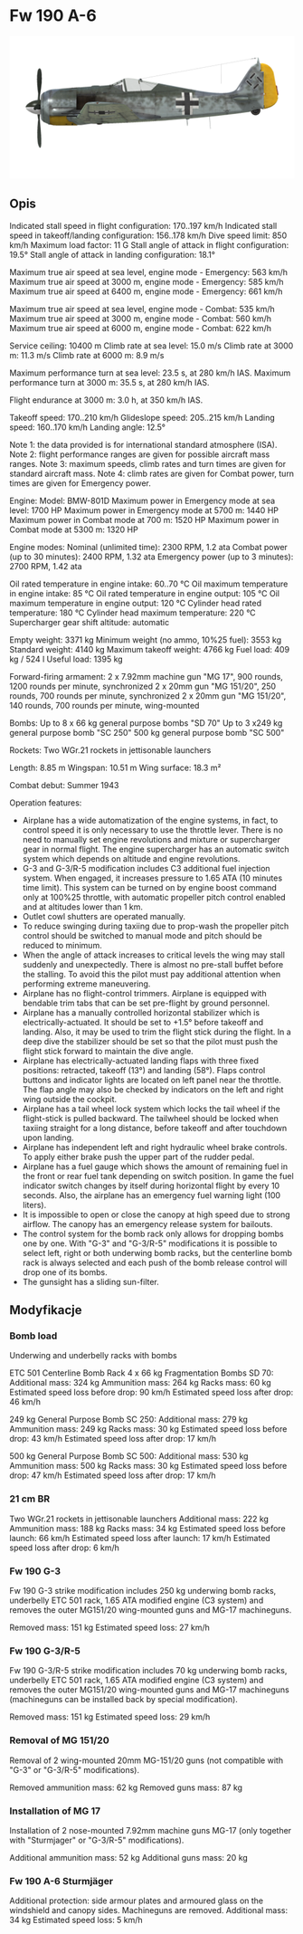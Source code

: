 # Fw 190 A-6

![fw190a6](../images/fw190a6.png)

## Opis

Indicated stall speed in flight configuration: 170..197 km/h
Indicated stall speed in takeoff/landing configuration: 156..178 km/h
Dive speed limit: 850 km/h
Maximum load factor: 11 G
Stall angle of attack in flight configuration: 19.5°
Stall angle of attack in landing configuration: 18.1°

Maximum true air speed at sea level, engine mode - Emergency: 563 km/h
Maximum true air speed at 3000 m, engine mode - Emergency: 585 km/h
Maximum true air speed at 6400 m, engine mode - Emergency: 661 km/h

Maximum true air speed at sea level, engine mode - Combat: 535 km/h
Maximum true air speed at 3000 m, engine mode - Combat: 560 km/h
Maximum true air speed at 6000 m, engine mode - Combat: 622 km/h

Service ceiling: 10400 m
Climb rate at sea level: 15.0 m/s
Climb rate at 3000 m: 11.3 m/s
Climb rate at 6000 m: 8.9 m/s

Maximum performance turn at sea level: 23.5 s, at 280 km/h IAS.
Maximum performance turn at 3000 m: 35.5 s, at 280 km/h IAS.

Flight endurance at 3000 m: 3.0 h, at 350 km/h IAS.

Takeoff speed: 170..210 km/h
Glideslope speed: 205..215 km/h
Landing speed: 160..170 km/h
Landing angle: 12.5°

Note 1: the data provided is for international standard atmosphere (ISA).
Note 2: flight performance ranges are given for possible aircraft mass ranges.
Note 3: maximum speeds, climb rates and turn times are given for standard aircraft mass.
Note 4: climb rates are given for Combat power, turn times are given for Emergency power.

Engine:
Model: BMW-801D
Maximum power in Emergency mode at sea level: 1700 HP
Maximum power in Emergency mode at 5700 m: 1440 HP
Maximum power in Combat mode at 700 m: 1520 HP
Maximum power in Combat mode at 5300 m: 1320 HP

Engine modes:
Nominal (unlimited time): 2300 RPM, 1.2 ata
Combat power (up to 30 minutes): 2400 RPM, 1.32 ata
Emergency power (up to 3 minutes): 2700 RPM, 1.42 ata

Oil rated temperature in engine intake: 60..70 °C
Oil maximum temperature in engine intake: 85 °C
Oil rated temperature in engine output: 105 °C
Oil maximum temperature in engine output: 120 °C
Cylinder head rated temperature: 180 °C
Cylinder head maximum temperature: 220 °C
Supercharger gear shift altitude: automatic

Empty weight: 3371 kg
Minimum weight (no ammo, 10%25 fuel): 3553 kg
Standard weight: 4140 kg
Maximum takeoff weight: 4766 kg
Fuel load: 409 kg / 524 l
Useful load: 1395 kg

Forward-firing armament:
2 x 7.92mm machine gun "MG 17", 900 rounds, 1200 rounds per minute, synchronized
2 x 20mm gun "MG 151/20", 250 rounds, 700 rounds per minute, synchronized
2 x 20mm gun "MG 151/20", 140 rounds, 700 rounds per minute, wing-mounted

Bombs:
Up to 8 x 66 kg general purpose bombs "SD 70"
Up to 3 x249 kg general purpose bomb "SC 250"
500 kg general purpose bomb "SC 500"

Rockets:
Two WGr.21 rockets in jettisonable launchers

Length: 8.85 m
Wingspan: 10.51 m
Wing surface: 18.3 m²

Combat debut: Summer 1943

Operation features:
- Airplane has a wide automatization of the engine systems, in fact, to control speed it is only necessary to use the throttle lever. There is no need to manually set engine revolutions and mixture or supercharger gear in normal flight. The engine supercharger has an automatic switch system which depends on altitude and engine revolutions.
- G-3 and G-3/R-5 modification includes C3 additional fuel injection system. When engaged, it increases pressure to 1.65 ATA (10 minutes time limit). This system can be turned on by engine boost command only at 100%25 throttle, with automatic propeller pitch control enabled and at altitudes lower than 1 km.
- Outlet cowl shutters are operated manually.
- To reduce swinging during taxiing due to prop-wash the propeller pitch control should be switched to manual mode and pitch should be reduced to minimum.
- When the angle of attack increases to critical levels the wing may stall suddenly and unexpectedly. There is almost no pre-stall buffet before the stalling. To avoid this the pilot must pay additional attention when performing extreme maneuvering.
- Airplane has no flight-control trimmers. Airplane is equipped with bendable trim tabs that can be set pre-flight by ground personnel.
- Airplane has a manually controlled horizontal stabilizer which is electrically-actuated. It should be set to +1.5° before takeoff and landing. Also, it may be used to trim the flight stick during the flight. In a deep dive the stabilizer should be set so that the pilot must push the flight stick forward to maintain the dive angle.
- Airplane has electrically-actuated landing flaps with three fixed positions: retracted, takeoff (13°) and landing (58°). Flaps control buttons and indicator lights are located on left panel near the throttle. The flap angle may also be checked by indicators on the left and right wing outside the cockpit.
- Airplane has a tail wheel lock system which locks the tail wheel if the flight-stick is pulled backward. The tailwheel should be locked when taxiing straight for a long distance, before takeoff and after touchdown upon landing.
- Airplane has independent left and right hydraulic wheel brake controls. To apply either brake push the upper part of the rudder pedal.
- Airplane has a fuel gauge which shows the amount of remaining fuel in the front or rear fuel tank depending on switch position. In game the fuel indicator switch changes by itself during horizontal flight by every 10 seconds. Also, the airplane has an emergency fuel warning light (100 liters).
- It is impossible to open or close the canopy at high speed due to strong airflow. The canopy has an emergency release system for bailouts.
- The control system for the bomb rack only allows for dropping bombs one by one. With "G-3" and "G-3/R-5" modifications it is possible to select left, right or both underwing bomb racks, but the centerline bomb rack is always selected and each push of the bomb release control will drop one of its bombs.
- The gunsight has a sliding sun-filter.


## Modyfikacje

### Bomb load

Underwing and underbelly racks with bombs

ETC 501 Centerline Bomb Rack
4 x 66 kg Fragmentation Bombs SD 70:
Additional mass: 324 kg
Ammunition mass: 264 kg
Racks mass: 60 kg
Estimated speed loss before drop: 90 km/h
Estimated speed loss after drop: 46 km/h

249 kg General Purpose Bomb SC 250:
Additional mass: 279 kg
Ammunition mass: 249 kg
Racks mass: 30 kg
Estimated speed loss before drop: 43 km/h
Estimated speed loss after drop: 17 km/h

500 kg General Purpose Bomb SС 500:
Additional mass: 530 kg
Ammunition mass: 500 kg
Racks mass: 30 kg
Estimated speed loss before drop: 47 km/h
Estimated speed loss after drop: 17 km/h

### 21 cm BR

Two WGr.21 rockets in jettisonable launchers
Additional mass: 222 kg
Ammunition mass: 188 kg
Racks mass: 34 kg
Estimated speed loss before launch: 66 km/h
Estimated speed loss after launch: 17 km/h
Estimated speed loss after drop: 6 km/h
### Fw 190 G-3

Fw 190 G-3 strike modification includes 250 kg underwing bomb racks, underbelly ETC 501 rack, 1.65 ATA modified engine (C3 system) and removes the outer MG151/20 wing-mounted guns and MG-17 machineguns.

Removed mass: 151 kg
Estimated speed loss: 27 km/h
### Fw 190 G-3/R-5

Fw 190 G-3/R-5 strike modification includes 70 kg underwing bomb racks, underbelly ETC 501 rack, 1.65 ATA modified engine (C3 system) and removes the outer MG151/20 wing-mounted guns and MG-17 machineguns (machineguns can be installed back by special modification).

Removed mass: 151 kg
Estimated speed loss: 29 km/h
### Removal of MG 151/20

Removal of 2 wing-mounted 20mm MG-151/20 guns (not compatible with "G-3" or "G-3/R-5" modifications).

Removed ammunition mass: 62 kg
Removed guns mass: 87 kg

### Installation of MG 17

Installation of 2 nose-mounted 7.92mm machine guns MG-17 (only together with "Sturmjager" or "G-3/R-5" modifications).

Additional ammunition mass: 52 kg
Additional guns mass: 20 kg

### Fw 190 A-6 Sturmjäger

Additional protection: side armour plates and armoured glass on the windshield and canopy sides. Machineguns are removed.
Additional mass: 34 kg
Estimated speed loss: 5 km/h